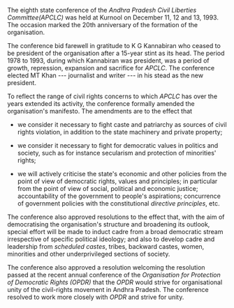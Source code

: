 The eighth state conference of the _Andhra
Pradesh Civil Liberties Committee(APCLC)_
was held at Kurnool on December 11, 12 and
13, 1993. The occasion marked the 20th
anniversary of the formation of the
organisation.

The conference bid farewell in gratitude
to K G Kannabiran who ceased to be president
of the organisation after a 15-year stint
as its head. The period 1978 to 1993, during
which Kannabiran was president, was a
period of growth, repression, expansion and
sacrifice for _APCLC_. The conference elected
MT Khan --- journalist and writer --- in his stead
as the new president.

To reflect the range of civil rights concerns
to which _APCLC_ has over the years
extended its activity, the conference formally
amended the organisation's manifesto.
The amendments are to the effect that

* we consider it necessary to fight caste and
  patriarchy as sources of civil rights violation, in addition to the state machinery and
  private property;

* we consider it necessary to fight for democratic
values in politics and society, such as
for instance secularism and protection of
minorities' rights;

* we will actively criticise the state's economic and other policies from the point of
  view of democratic rights, values and principles; in particular from the point of view
  of social, political and economic justice;
  accountability of the government to people's
  aspirations; concurrence of government
  policies with the constitutional _directive
  principles_, etc.

The conference also approved resolutions
to the effect that, with the aim of
democratising the organisation's structure
and broadening its outlook, special effort
will be made to induct cadre from a broad
democratic stream irrespective of specific
political ideology; and also to develop cadre
and leadership from _scheduled castes_, tribes,
backward castes, women, minorities and
other underprivileged sections of society.

The conference also approved a resolution
welcoming the resolution passed at the
recent annual conference of the _Organisation
for Protection of Democratic Rights (OPDR)_
that the _OPDR_ would strive for
organisational unity of the civil-rights movement
in Andhra Pradesh. The conference
resolved to work more closely with _OPDR_
and strive for unity.
